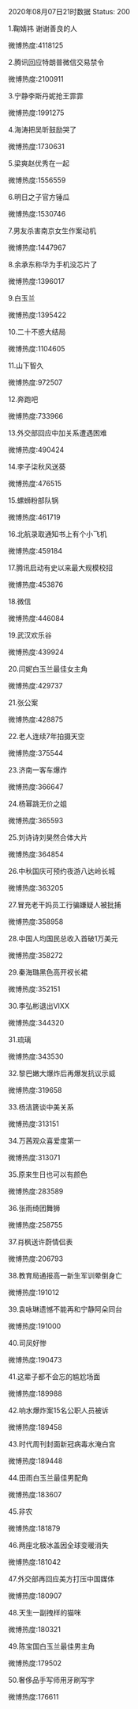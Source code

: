 2020年08月07日21时数据
Status: 200

1.鞠婧祎 谢谢善良的人

微博热度:4118125

2.腾讯回应特朗普微信交易禁令

微博热度:2100911

3.宁静李斯丹妮抢王霏霏

微博热度:1991275

4.海涛把吴昕鼓励哭了

微博热度:1730631

5.梁爽赵优秀在一起

微博热度:1556559

6.明日之子官方锤瓜

微博热度:1530746

7.男友杀害南京女生作案动机

微博热度:1447967

8.余承东称华为手机没芯片了

微博热度:1396017

9.白玉兰

微博热度:1395422

10.二十不惑大结局

微博热度:1104605

11.山下智久

微博热度:972507

12.奔跑吧

微博热度:733966

13.外交部回应中加关系遭遇困难

微博热度:490424

14.李子柒秋风送葵

微博热度:476515

15.螺蛳粉部队锅

微博热度:461719

16.北航录取通知书上有个小飞机

微博热度:459184

17.腾讯启动有史以来最大规模校招

微博热度:453876

18.微信

微博热度:446084

19.武汉欢乐谷

微博热度:439924

20.闫妮白玉兰最佳女主角

微博热度:429737

21.张公案

微博热度:428875

22.老人连续7年拍摄天空

微博热度:375544

23.济南一客车爆炸

微博热度:366647

24.杨幂跳无价之姐

微博热度:365593

25.刘诗诗刘昊然合体大片

微博热度:364854

26.中秋国庆可预约夜游八达岭长城

微博热度:363205

27.冒充老干妈员工行骗嫌疑人被批捕

微博热度:358958

28.中国人均国民总收入首破1万美元

微博热度:358272

29.秦海璐黑色高开衩长裙

微博热度:352151

30.李弘彬退出VIXX

微博热度:344320

31.琉璃

微博热度:343530

32.黎巴嫩大爆炸后再爆发抗议示威

微博热度:319658

33.杨洁篪谈中美关系

微博热度:313151

34.万茜观众喜爱度第一

微博热度:313071

35.原来生日也可以有颜色

微博热度:283589

36.张雨绮团舞狮

微博热度:258755

37.肖枫送许蔚情侣表

微博热度:206793

38.教育局通报高一新生军训晕倒身亡

微博热度:191012

39.袁咏琳遗憾不能再和宁静阿朵同台

微博热度:191000

40.司凤好惨

微博热度:190473

41.这辈子都不会忘的尴尬场面

微博热度:189988

42.响水爆炸案15名公职人员被诉

微博热度:189458

43.时代周刊封面新冠病毒水淹白宫

微博热度:189448

44.田雨白玉兰最佳男配角

微博热度:183607

45.非农

微博热度:181879

46.两座北极冰盖因全球变暖消失

微博热度:181042

47.外交部再回应美方打压中国媒体

微博热度:180907

48.天生一副拽样的猫咪

微博热度:180321

49.陈宝国白玉兰最佳男主角

微博热度:179502

50.奢侈品手写师用牙刷写字

微博热度:176611

